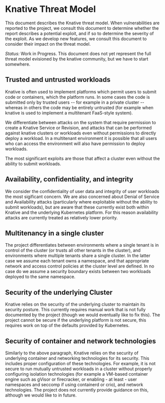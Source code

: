 # Knative Threat Model

This document describes the Knative threat model. When vulnerabilities are
reported to the project, we consult this document to determine whether the
report describes a potential exploit, and if so to determine the severity of
the exploit. As we develop new features, we consult this document to consider
their impact on the threat model.

*Status:* Work in Progress. This document does not yet represent the full
threat model evisioned by the knative community, but we have to start
somewhere.

## Trusted and untrusted workloads

Knative is often used to implement platforms which permit users to submit code
or containers, which the platform runs. In some cases the code is submitted
only by trusted users -- for example in a private cluster -- whereas in others
the code may be entirely untrusted (for example when knative is used to
implement a multitenant FaaS-style system).

We differentiate between attacks on the system that require permission to
create a Knative Service or Revision, and attacks that can be performed against
knative clusters or workloads even without permissions to directly deploy a
workload. In a multitenant environment it is possible that all users who can
access the environment will also have permission to deploy workloads.

The most significant exploits are those that affect a cluster even without the
ability to submit workloads.

## Availability, confidentiality, and integrity

We consider the confidentiality of user data and integrity of user workloads
the most sigificant concern. We are also concerned about Denial of Service and
Availability attacks (particularly where exploitable without the ability to
submit workloads), but are aware that these currently exist both within Knative
and the underlying Kubernetes platform. For this reason availability attacks
are currently treated as relatively lower priority.

## Multitenancy in a single cluster

The project differentiates between environments where a single tenant is in
control of the cluster (or trusts all other tenants in the cluster), and
environments where multiple tenants share a single cluster. In the latter case
we assume each tenant owns a namespace, and that appropriate network and access
control policies at the cluster level are defined. In no case do we assume a
security boundary exists between two workloads deployed to the same namespace.

## Security of the underlying Cluster

Knative relies on the security of the underlying cluster to maintain its security
posture. This currently requires manual work that is not fully documented by
the project (though we would eventually like to fix this). 
The project cannot be secure if the underlying platform is not secure,
this requires work on top of the defaults provided by Kubernetes.

## Security of container and network technologies

Similarly to the above paragraph, Knative relies on the security of underlying
container and networking technologies for its security. This includes proper
configuration of these technologies. For example, it is not secure to run
mutually untrusted workloads in a cluster without properly configuring
isolation technologies (for example a VM-based container engine such as gVisor
or firecracker, or enabling - at least - user namespaces and seccomp if using
containerd or crio), and network technologies. The project does not currently
provide guidance on this, although we would like to in future.
